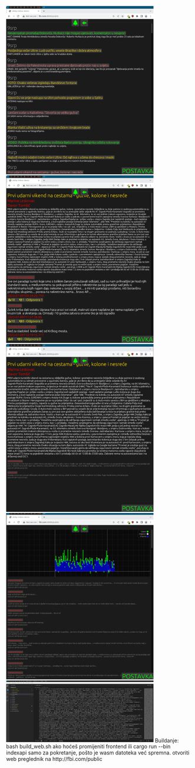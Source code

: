 <img src="1.png" alt="1" width="400"/>
<img src="2.png" alt="2" width="400"/>
<img src="3.png" alt="3" width="400"/>
<img src="4.png" alt="4" width="400"/>
<img src="5.png" alt="5" width="400"/>
Buildanje:
bash build_web.sh ako hoćeš promijeniti frontend
ili 
cargo run --bin indexapi samo za pokretanje, pošto je wasm datoteka već spremna.
otvoriti web preglednik na http://fbi.com/public